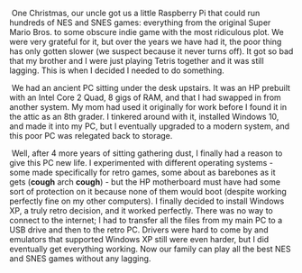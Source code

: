 &nbsp;One Christmas, our uncle got us a little Raspberry Pi that could run hundreds of NES and SNES games: everything from the original Super Mario Bros. to some obscure indie game with the most ridiculous plot. We were very grateful for it, but over the years we have had it, the poor thing has only gotten slower (we suspect because it never turns off). It got so bad that my brother and I were just playing Tetris together and it was still lagging. This is when I decided I needed to do something.

&nbsp;We had an ancient PC sitting under the desk upstairs. It was an HP prebuilt with an Intel Core 2 Quad, 8 gigs of RAM, and that I had swapped in from another system. My mom had used it originally for work before I found it in the attic as an 8th grader. I tinkered around with it, installed Windows 10, and made it into my PC, but I eventually upgraded to a modern system, and this poor PC was relegated back to storage.

&nbsp;Well, after 4 more years of sitting gathering dust, I finally had a reason to give this PC new life. I experimented with different operating systems - some made specifically for retro games, some about as barebones as it gets (**cough** arch **cough**) - but the HP motherboard must have had some sort of protection on it because none of them would boot (despite working perfectly fine on my other computers). I finally decided to install Windows XP, a truly retro decision, and it worked perfectly. There was no way to connect to the internet; I had to transfer all the files from my main PC to a USB drive and then to the retro PC. Drivers were hard to come by and emulators that supported Windows XP still were even harder, but I did eventually get everything working. Now our family can play all the best NES and SNES games without any lagging.
